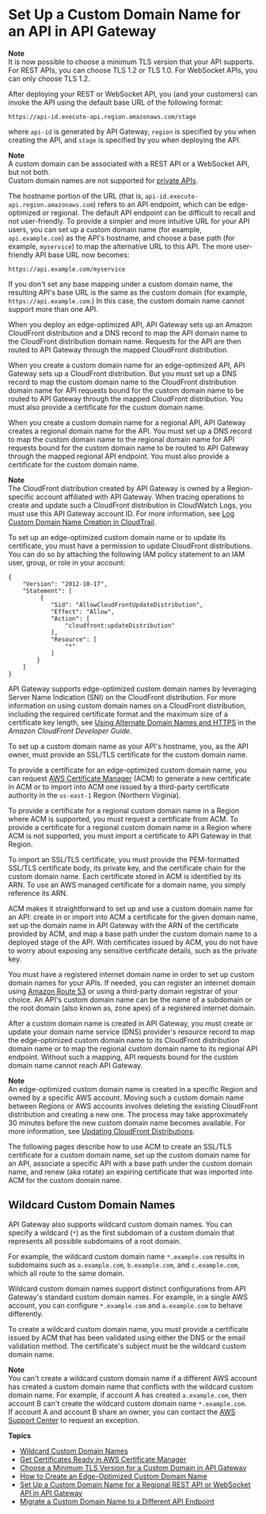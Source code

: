 # Set Up a Custom Domain Name for an API in API Gateway<a name="how-to-custom-domains"></a>

**Note**  
It is now possible to choose a minimum TLS version that your API supports\. For REST APIs, you can choose TLS 1\.2 or TLS 1\.0\. For WebSocket APIs, you can only choose TLS 1\.2\.

 After deploying your REST or WebSocket API, you \(and your customers\) can invoke the API using the default base URL of the following format: 

```
https://api-id.execute-api.region.amazonaws.com/stage
```

where `api-id` is generated by API Gateway, `region` is specified by you when creating the API, and `stage` is specified by you when deploying the API\.

**Note**  
A custom domain can be associated with a REST API or a WebSocket API, but not both\.  
Custom domain names are not supported for [private APIs](apigateway-private-apis.md)\.

The hostname portion of the URL \(that is, `api-id.execute-api.region.amazonaws.com`\) refers to an API endpoint, which can be edge\-optimized or regional\. The default API endpoint can be difficult to recall and not user\-friendly\. To provide a simpler and more intuitive URL for your API users, you can set up a custom domain name \(for example, `api.example.com`\) as the API's hostname, and choose a base path \(for example, `myservice`\) to map the alternative URL to this API\. The more user\-friendly API base URL now becomes:

```
https://api.example.com/myservice
```

 If you don't set any base mapping under a custom domain name, the resulting API's base URL is the same as the custom domain \(for example, `https://api.example.com`\.\) In this case, the custom domain name cannot support more than one API\. 

When you deploy an edge\-optimized API, API Gateway sets up an Amazon CloudFront distribution and a DNS record to map the API domain name to the CloudFront distribution domain name\. Requests for the API are then routed to API Gateway through the mapped CloudFront distribution\. 

When you create a custom domain name for an edge\-optimized API, API Gateway sets up a CloudFront distribution\. But you must set up a DNS record to map the custom domain name to the CloudFront distribution domain name for API requests bound for the custom domain name to be routed to API Gateway through the mapped CloudFront distribution\. You must also provide a certificate for the custom domain name\.

When you create a custom domain name for a regional API, API Gateway creates a regional domain name for the API\. You must set up a DNS record to map the custom domain name to the regional domain name for API requests bound for the custom domain name to be routed to API Gateway through the mapped regional API endpoint\. You must also provide a certificate for the custom domain name\. 

**Note**  
 The CloudFront distribution created by API Gateway is owned by a Region\-specific account affiliated with API Gateway\. When tracing operations to create and update such a CloudFront distribution in CloudWatch Logs, you must use this API Gateway account ID\. For more information, see [Log Custom Domain Name Creation in CloudTrail](how-to-edge-optimized-custom-domain-name.md#how-to-custom-domain-log-cloudfront-distribution-update-in-cloudtrail)\. 

 To set up an edge\-optimized custom domain name or to update its certificate, you must have a permission to update CloudFront distributions\. You can do so by attaching the following IAM policy statement to an IAM user, group, or role in your account: 

```
{
    "Version": "2012-10-17",
    "Statement": [
         {
            "Sid": "AllowCloudFrontUpdateDistribution",
            "Effect": "Allow",
            "Action": [
                "cloudfront:updateDistribution"
            ],
            "Resource": [
                "*"
            ]
        }
    ]
}
```

 API Gateway supports edge\-optimized custom domain names by leveraging Server Name Indication \(SNI\) on the CloudFront distribution\. For more information on using custom domain names on a CloudFront distribution, including the required certificate format and the maximum size of a certificate key length, see [ Using Alternate Domain Names and HTTPS](https://docs.aws.amazon.com/AmazonCloudFront/latest/DeveloperGuide/SecureConnections.html#CNAMEsAndHTTPS) in the *Amazon CloudFront Developer Guide*\. 

 To set up a custom domain name as your API's hostname, you, as the API owner, must provide an SSL/TLS certificate for the custom domain name\. 

To provide a certificate for an edge\-optimized custom domain name, you can request [AWS Certificate Manager](https://docs.aws.amazon.com/acm/latest/userguide/) \(ACM\) to generate a new certificate in ACM or to import into ACM one issued by a third\-party certificate authority in the `us-east-1` Region \(Northern Virginia\)\.

To provide a certificate for a regional custom domain name in a Region where ACM is supported, you must request a certificate from ACM\. To provide a certificate for a regional custom domain name in a Region where ACM is not supported, you must import a certificate to API Gateway in that Region\. 

To import an SSL/TLS certificate, you must provide the PEM\-formatted SSL/TLS certificate body, its private key, and the certificate chain for the custom domain name\. Each certificate stored in ACM is identified by its ARN\. To use an AWS managed certificate for a domain name, you simply reference its ARN\. 

 ACM makes it straightforward to set up and use a custom domain name for an API: create in or import into ACM a certificate for the given domain name, set up the domain name in API Gateway with the ARN of the certificate provided by ACM, and map a base path under the custom domain name to a deployed stage of the API\. With certificates issued by ACM, you do not have to worry about exposing any sensitive certificate details, such as the private key\.

You must have a registered internet domain name in order to set up custom domain names for your APIs\. If needed, you can register an internet domain using [Amazon Route 53](https://docs.aws.amazon.com/Route53/latest/DeveloperGuide/) or using a third\-party domain registrar of your choice\. An API's custom domain name can be the name of a subdomain or the root domain \(also known as, zone apex\) of a registered internet domain\. 

After a custom domain name is created in API Gateway, you must create or update your domain name service \(DNS\) provider's resource record to map the edge\-optimized custom domain name to its CloudFront distribution domain name or to map the regional custom domain name to its regional API endpoint\. Without such a mapping, API requests bound for the custom domain name cannot reach API Gateway\.

**Note**  
 An edge\-optimized custom domain name is created in a specific Region and owned by a specific AWS account\. Moving such a custom domain name between Regions or AWS accounts involves deleting the existing CloudFront distribution and creating a new one\. The process may take approximately 30 minutes before the new custom domain name becomes available\. For more information, see [Updating CloudFront Distributions](https://docs.aws.amazon.com/AmazonCloudFront/latest/DeveloperGuide/HowToUpdateDistribution.html)\. 

The following pages describe how to use ACM to create an SSL/TLS certificate for a custom domain name, set up the custom domain name for an API, associate a specific API with a base path under the custom domain name, and renew \(aka rotate\) an expiring certificate that was imported into ACM for the custom domain name\. 

## Wildcard Custom Domain Names<a name="wildcard-custom-domain-names"></a>

API Gateway also supports wildcard custom domain names\. You can specify a wildcard \(`*`\) as the first subdomain of a custom domain that represents all possible subdomains of a root domain\.

For example, the wildcard custom domain name `*.example.com` results in subdomains such as `a.example.com`, `b.example.com`, and `c.example.com`, which all route to the same domain\.

Wildcard custom domain names support distinct configurations from API Gateway's standard custom domain names\. For example, in a single AWS account, you can configure `*.example.com` and `a.example.com` to behave differently\.

To create a wildcard custom domain name, you must provide a certificate issued by ACM that has been validated using either the DNS or the email validation method\. The certificate's subject must be the wildcard custom domain name\.

**Note**  
You can't create a wildcard custom domain name if a different AWS account has created a custom domain name that conflicts with the wildcard custom domain name\. For example, if account A has created `a.example.com`, then account B can't create the wildcard custom domain name `*.example.com`\.  
If account A and account B share an owner, you can contact the [AWS Support Center](https://console.aws.amazon.com/support/home#/) to request an exception\.

**Topics**
+ [Wildcard Custom Domain Names](#wildcard-custom-domain-names)
+ [Get Certificates Ready in AWS Certificate Manager](how-to-custom-domains-prerequisites.md)
+ [Choose a Minimum TLS Version for a Custom Domain in API Gateway](apigateway-custom-domain-tls-version.md)
+ [How to Create an Edge\-Optimized Custom Domain Name](how-to-edge-optimized-custom-domain-name.md)
+ [Set Up a Custom Domain Name for a Regional REST API or WebSocket API in API Gateway](apigateway-regional-api-custom-domain-create.md)
+ [Migrate a Custom Domain Name to a Different API Endpoint](apigateway-regional-api-custom-domain-migrate.md)